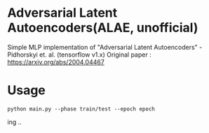 # Adversarial Latent Autoencoders(ALAE, unofficial)
Simple MLP implementation of "Adversarial Latent Autoencoders" - Pidhorskyi et. al.  (tensorflow v1.x)
Original paper : https://arxiv.org/abs/2004.04467  

# Usage
~~~
python main.py --phase train/test --epoch epoch
~~~
ing ..
